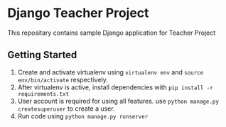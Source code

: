 # Django Teacher Project

This repositary contains sample Django application for Teacher Project

## Getting Started
1. Create and activate virtualenv using ``virtualenv env`` and ``source env/bin/activate`` respectively.
2. After virtualenv is active, install dependencies with ``pip install -r requirements.txt``
3. User account is required for using all features. use ``python manage.py createsuperuser`` to create a user.
4. Run code using ``python manage.py runserver``
